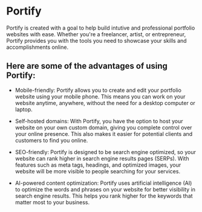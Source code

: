 # Portify
Portify is created with a goal to help build intutive and professional portfolio websites with ease. Whether you're a freelancer, artist, or entrepreneur, Portify provides you with the tools you need to showcase your skills and accomplishments online.

## Here are some of the advantages of using Portify:

* Mobile-friendly: Portify allows you to create and edit your portfolio website using your mobile phone. This means you can work on your website anytime, anywhere, without the need for a desktop computer or laptop.

* Self-hosted domains: With Portify, you have the option to host your website on your own custom domain, giving you complete control over your online presence. This also makes it easier for potential clients and customers to find you online.

* SEO-friendly: Portify is designed to be search engine optimized, so your website can rank higher in search engine results pages (SERPs). With features such as meta tags, headings, and optimized images, your website will be more visible to people searching for your services.

* AI-powered content optimization: Portify uses artificial intelligence (AI) to optimize the words and phrases on your website for better visibility in search engine results. This helps you rank higher for the keywords that matter most to your business.

